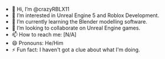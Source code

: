- 👋 Hi, I’m @crazyRBLX11
- 👀 I’m interested in Unreal Engine 5 and Roblox Development.
- 🌱 I’m currently learning the Blender modelling software.
- 💞️ I’m looking to collaborate on Unreal Engine games.
- 📫 How to reach me: [N/A]
- 😄 Pronouns: He/Him
- ⚡ Fun fact: I haven't got a clue about what I'm doing.
